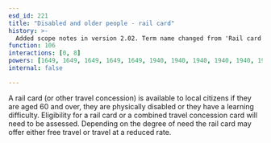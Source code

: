 ```yaml
---
esd_id: 221
title: "Disabled and older people - rail card"
history: >-
  Added scope notes in version 2.02. Term name changed from 'Rail card' to 'Disabled and older people - rail card' in version 3.00.
function: 106
interactions: [0, 8]
powers: [1649, 1649, 1649, 1649, 1649, 1940, 1940, 1940, 1940, 1940, 1940]
internal: false

---
```


A rail card (or other travel concession) is available to local citizens if they are aged 60 and over, they are physically disabled or they have a learning difficulty.  Eligibility for a rail card or a combined travel concession card will need to be assessed.  Depending on the degree of need the rail card may offer either free travel or travel at a reduced rate.

